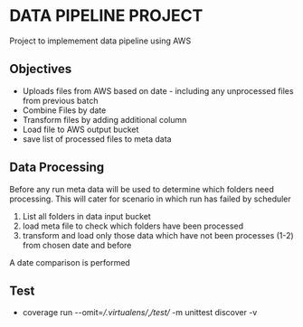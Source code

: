 # DATA PIPELINE PROJECT

Project to implemement data pipeline using AWS

## Objectives

- Uploads files from AWS based on date - including  any unprocessed files from previous batch
- Combine Files by date
- Transform files by adding additional column
- Load file to AWS output bucket
- save list of processed files to meta data

## Data Processing

Before any run meta data will be used to determine which folders need processing. This will cater for scenario in which run has failed by scheduler

1. List all folders in data input bucket
2. load meta file to check which folders have been processed
3. transform and load only those data which have not been processes (1-2) from chosen date and before

A date comparison is performed

## Test

- coverage run --omit=*/.virtualens/*,*/test/* -m unittest discover -v